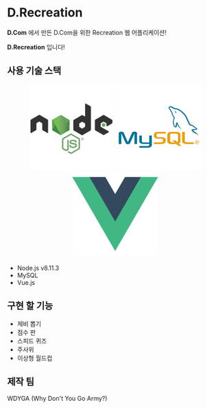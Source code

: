# D.Recreation
**D.Com** 에서 만든 D.Com을 위한 Recreation 웹 어플리케이션!

**D.Recreation** 입니다!

## 사용 기술 스택
<p align="center">
    <img src="forREADME/node-square.png" width="200px">
    <img src="forREADME/mysql-logo-square.jpg" width="200px">
    <img src="forREADME/logo.png" width="200px">
</p>

- Node.js v8.11.3
- MySQL
- Vue.js

## 구현 할 기능
- 제비 뽑기
- 점수 판
- 스피드 퀴즈
- 주사위
- 이상형 월드컵

## 제작 팀
WDYGA (Why Don't You Go Army?)